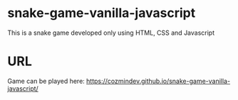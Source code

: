 # snake-game-vanilla-javascript
This is a snake game developed only using HTML, CSS and Javascript

# URL
Game can be played here:  https://cozmindev.github.io/snake-game-vanilla-javascript/
